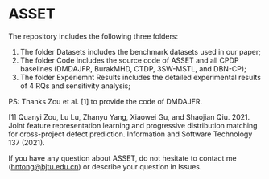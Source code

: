 # ASSET
The repository includes the following three folders:
1. The folder Datasets includes the benchmark datasets used in our paper;
2. The folder Code includes the source code of ASSET and all CPDP baselines (DMDAJFR, BurakMHD, CTDP, 3SW-MSTL, and DBN-CP);
3. The folder Experiemnt Results includes the detailed experimental results of 4 RQs and sensitivity analysis;

PS: Thanks Zou et al. [1] to provide the code of DMDAJFR.

[1] Quanyi Zou, Lu Lu, Zhanyu Yang, Xiaowei Gu, and Shaojian Qiu. 2021. Joint feature representation learning and progressive distribution matching for cross-project defect prediction. Information and Software Technology 137 (2021).

If you have any question about ASSET, do not hesitate to contact me (hntong@bjtu.edu.cn) or describe your question in Issues.

